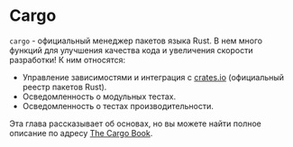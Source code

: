 # Cargo

`cargo` - официальный менеджер пакетов языка Rust. В нем много функций
для улучшения качества кода и увеличения скорости разработки! К ним относятся:

- Управление зависимостями и интеграция с [crates.io](https://crates.io)
  (официальный реестр пакетов Rust).
- Осведомленность о модульных тестах.
- Осведомленность о тестах производительности.

Эта глава рассказывает об основах, но вы можете найти полное описание
по адресу [The Cargo Book](https://doc.rust-lang.org/cargo/).

